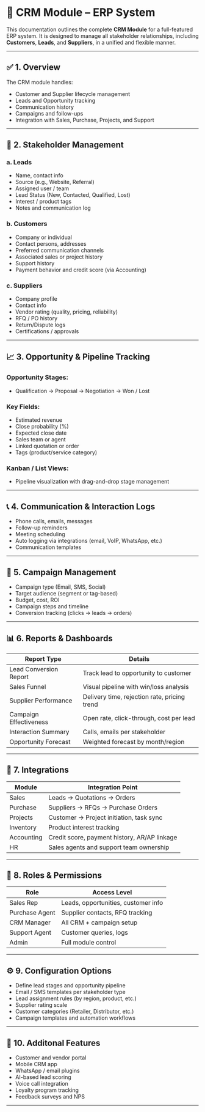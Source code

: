 # 🤝 CRM Module – ERP System

This documentation outlines the complete **CRM Module** for a full-featured ERP system. It is designed to manage all stakeholder relationships, including **Customers**, **Leads**, and **Suppliers**, in a unified and flexible manner.

---

## ✅ 1. Overview

The CRM module handles:
- Customer and Supplier lifecycle management
- Leads and Opportunity tracking
- Communication history
- Campaigns and follow-ups
- Integration with Sales, Purchase, Projects, and Support

---

## 👥 2. Stakeholder Management

### a. **Leads**
- Name, contact info
- Source (e.g., Website, Referral)
- Assigned user / team
- Lead Status (New, Contacted, Qualified, Lost)
- Interest / product tags
- Notes and communication log

### b. **Customers**
- Company or individual
- Contact persons, addresses
- Preferred communication channels
- Associated sales or project history
- Support history
- Payment behavior and credit score (via Accounting)

### c. **Suppliers**
- Company profile
- Contact info
- Vendor rating (quality, pricing, reliability)
- RFQ / PO history
- Return/Dispute logs
- Certifications / approvals

---

## 📈 3. Opportunity & Pipeline Tracking

### Opportunity Stages:
- Qualification → Proposal → Negotiation → Won / Lost

### Key Fields:
- Estimated revenue
- Close probability (%)
- Expected close date
- Sales team or agent
- Linked quotation or order
- Tags (product/service category)

### Kanban / List Views:
- Pipeline visualization with drag-and-drop stage management

---

## 📞 4. Communication & Interaction Logs

- Phone calls, emails, messages
- Follow-up reminders
- Meeting scheduling
- Auto logging via integrations (email, VoIP, WhatsApp, etc.)
- Communication templates

---

## 📣 5. Campaign Management

- Campaign type (Email, SMS, Social)
- Target audience (segment or tag-based)
- Budget, cost, ROI
- Campaign steps and timeline
- Conversion tracking (clicks → leads → orders)

---

## 📊 6. Reports & Dashboards

| Report Type              | Details                                       |
|--------------------------|-----------------------------------------------|
| Lead Conversion Report   | Track lead to opportunity to customer         |
| Sales Funnel             | Visual pipeline with win/loss analysis        |
| Supplier Performance     | Delivery time, rejection rate, pricing trend  |
| Campaign Effectiveness   | Open rate, click-through, cost per lead       |
| Interaction Summary      | Calls, emails per stakeholder                 |
| Opportunity Forecast     | Weighted forecast by month/region             |

---

## 🔄 7. Integrations

| Module        | Integration Point                                 |
|---------------|----------------------------------------------------|
| Sales         | Leads → Quotations → Orders                       |
| Purchase      | Suppliers → RFQs → Purchase Orders                |
| Projects      | Customer → Project initiation, task sync          |
| Inventory     | Product interest tracking                         |
| Accounting    | Credit score, payment history, AR/AP linkage      |
| HR            | Sales agents and support team ownership           |

---

## 🔐 8. Roles & Permissions

| Role           | Access Level                         |
|----------------|--------------------------------------|
| Sales Rep      | Leads, opportunities, customer info  |
| Purchase Agent | Supplier contacts, RFQ tracking      |
| CRM Manager    | All CRM + campaign setup             |
| Support Agent  | Customer queries, logs               |
| Admin          | Full module control                  |

---

## ⚙️ 9. Configuration Options

- Define lead stages and opportunity pipeline
- Email / SMS templates per stakeholder type
- Lead assignment rules (by region, product, etc.)
- Supplier rating scale
- Customer categories (Retailer, Distributor, etc.)
- Campaign templates and automation workflows

---

## 🧠 10. Additonal Features

- Customer and vendor portal
- Mobile CRM app 
- WhatsApp / email plugins
- AI-based lead scoring
- Voice call integration
- Loyalty program tracking
- Feedback surveys and NPS

---
